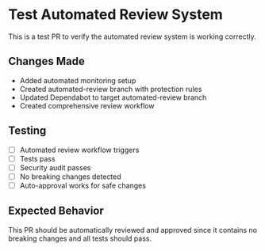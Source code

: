 # Test Automated Review System

This is a test PR to verify the automated review system is working correctly.

## Changes Made
- Added automated monitoring setup
- Created automated-review branch with protection rules
- Updated Dependabot to target automated-review branch
- Created comprehensive review workflow

## Testing
- [ ] Automated review workflow triggers
- [ ] Tests pass
- [ ] Security audit passes
- [ ] No breaking changes detected
- [ ] Auto-approval works for safe changes

## Expected Behavior
This PR should be automatically reviewed and approved since it contains no breaking changes and all tests should pass.
